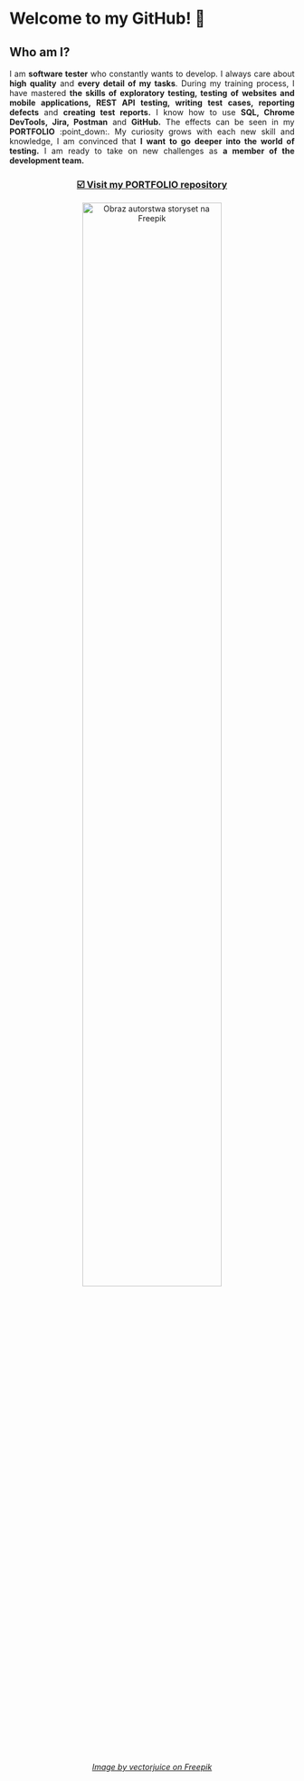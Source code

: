 # Welcome to my GitHub! :wave:

## Who am I?

<p align="justify">I am <b>software tester</b> who constantly wants to develop.  I always care about <b>high quality</b> and <b>every detail of my tasks</b>. During my training process, I have mastered <b>the skills of exploratory testing, testing of websites and mobile applications, REST API testing, writing test cases, reporting defects</b> and <b>creating test reports.</b> I know how to use <b>SQL, Chrome DevTools, Jira, Postman</b> and <b>GitHub.</b> The effects can be seen in my <b>PORTFOLIO</b> :point_down:. My curiosity grows with each new skill and knowledge, I am convinced that <b>I want to go deeper into the world of testing.</b> I am ready to take on new challenges as <b>a member of the development team.</b></p>

### <p align="center"><a href="https://github.com/k-czekaj/PORTFOLIO" target="_blank">☑️ Visit my <b>PORTFOLIO</b> repository</a></p>

<p align="center"><img src="https://user-images.githubusercontent.com/122294284/227320014-2774aedd-61f9-45fb-8fe1-a5d60963f8ab.jpg" alt="Obraz autorstwa storyset na Freepik" width="70%" height="70%"></p>

###### <p align="center"><a href="https://www.freepik.com/free-vector/people-catching-bugs-laptop-screen-with-angle-brackets-illustration_10780356.htm#page=4&query=testing&position=30&from_view=search&track=sph" target="_blank">Image by vectorjuice on Freepik</a></p> 
